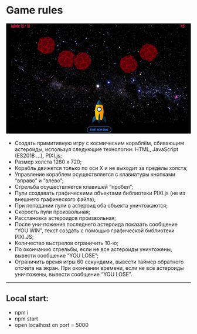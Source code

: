 # Game rules

![Screenshot of game](https://github.com/evgeniysss/PIXI_Space_Rocket_game/blob/master/dist/screenshot.jpg)

- Создать примитивную игру с космическим кораблём, сбивающим астероиды, используя следующие технологии: HTML, JavaScript (ES2018 ...), PIXI.js;
- Размер холста 1280 х 720;
- Корабль движется только по оси X и не выходит за пределы холста;
- Управление кораблем осуществляется с клавиатуры кнопками “вправо” и “влево”;
- Стрельба осуществляется клавишей “пробел”;
- Пули создавать графическими объектами библиотеки PIXI.js (не из внешнего
графического файла);
- При попадании пули в астероид оба объекта уничтожаются;
- Скорость пули произвольная;
- Расстановка астероидов произвольная;
- После уничтожения последнего астероида показать сообщение “YOU WIN”, текст
создать с помощью графической библиотеки PIXI.JS;
- Количество выстрелов ограничить 10-ю;
- По окончанию стрельбы, если не все астероиды уничтожены, вывести сообщение
“YOU LOSE”;
- Ограничить время игры 60 секундами, вывести таймер обратного отсчета на экран.
При окончании времени, если не все астероиды уничтожены, вывести сообщение
“YOU LOSE”.

- - -

## Local start:
- npm i
- npm start
- open localhost on port = 5000